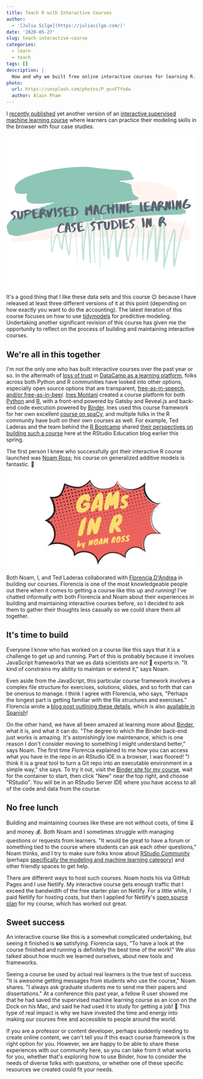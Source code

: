 ```yaml
---
title: Teach R with Interactive Courses
author:
  - '[Julia Silge](https://juliasilge.com/)'
date: '2020-05-27'
slug: teach-interactive-course
categories:
  - learn
  - teach
tags: []
description: |
  How and why we built free online interactive courses for learning R.
photo:
  url: https://unsplash.com/photos/P_qvsF7Yodw
  author: Alain Pham
---
```


I [recently published](https://juliasilge.com/blog/tidymodels-ml-course/) yet another version of an [interactive supervised machine learning course](https://supervised-ml-course.netlify.app/) where learners can practice their modeling skills in the browser with four case studies. 

[![supervised ML](ml-course.png)](https://supervised-ml-course.netlify.app/)

It's a good thing that I like these data sets and this course 😉 because I have released at least three different versions of it at this point (depending on how exactly you want to do the accounting). The latest iteration of this course focuses on how to use [tidymodels](https://www.tidymodels.org/) for predictive modeling. Undertaking another significant revision of this course has given me the opportunity to reflect on the process of building and maintaining interactive courses.

## We're all in this together

I'm not the only one who has built interactive courses over the past year or so. In the aftermath of [loss of trust](https://juliasilge.com/blog/datacamp-misconduct/) in [DataCamp as a learning platform](https://www.buzzfeednews.com/article/daveyalba/datacamp-sexual-harassment-metoo-tech-startup), folks across both Python and R communities have looked into other options, especially open source options that are transparent, [free-as-in-speech, and/or free-as-in-beer](https://en.wikipedia.org/wiki/Gratis_versus_libre). [Ines Montani](https://ines.io/) created a course platform for both [Python](https://github.com/ines/course-starter-python) and [R](https://github.com/ines/course-starter-r), with a front-end powered by Gatsby and Reveal.js and back-end code execution powered by [Binder](https://mybinder.org/). Ines used this course framework for her own excellent [course on spaCy](https://course.spacy.io/en/), and multiple folks in the R community have built on their own courses as well. For example, Ted Laderas and the team behind the [R Bootcamp](https://r-bootcamp.netlify.app/) shared [their perspectives on building such a course](https://education.rstudio.com/blog/2020/03/r-bootcamp/) here at the RStudio Education blog earlier this spring.

The first person I knew who successfully got their interactive R course launched was [Noam Ross](https://www.noamross.net/); his course on generalized additive models is fantastic. 💯

[![GAMS](gams-course.png)](https://noamross.github.io/gams-in-r-course/)

Both Noam, I, and Ted Laderas collaborated with [Florencia D'Andrea](https://florencia.netlify.app/) in building our courses. Florencia is one of the most knowledgeable people out there when it comes to getting a course like this up and running! I've chatted informally with both Florencia and Noam about their experiences in building and maintaining interactive courses before, so I decided to ask them to gather their thoughts less casually so we could share them all together.

## It's time to build

Everyone I know who has worked on a course like this says that it is a challenge to get up and running. Part of this is probably because it involves JavaScript frameworks that we as data scientists are _not_ 🙅 experts in. "It kind of constrains my ability to maintain or extend it," says Noam. 

Even aside from the JavaScript, this particular course framework involves a complex file structure for exercises, solutions, slides, and so forth that can be onerous to manage. I think I agree with Florencia, who says, "Perhaps the longest part is getting familiar with the file structures and exercises." Florencia wrote a [blog post outlining these details](https://florencia.netlify.app/2020/03/cooking-your-first-tutorial.en-us/), which is also [available in Spanish](https://florencia.netlify.app/es-es/2020/03/receta-para-tu-primer-tutorial.es-es/)!

On the other hand, we have all been amazed at learning more about [Binder](https://mybinder.org/), what it is, and what it can do. "The degree to which the Binder back-end just works is amazing. It's astonishingly low maintenance, which is one reason I don't consider moving to something I might understand better," says Noam. The first time Florencia explained to me how you can access what you have in the repo in an RStudio IDE in a browser, I was floored! "I think it is a great tool to turn a Git repo into an executable environment in a simple way," she says. To try it out, visit the [Binder site for my course](https://mybinder.org/v2/gh/juliasilge/supervised-ML-case-studies-course/binder), wait for the container to start, then click "New" near the top right, and choose "RStudio". You will be in an RStudio Server IDE where you have access to all of the code and data from the course.

## No free lunch

Building and maintaining courses like these are not without costs, of time ⏳ and money 💰. Both Noam and I sometimes struggle with managing questions or requests from learners. "It would be great to have a forum or something tied to the course where students can ask each other questions," Noam thinks, and I try to make sure folks know about [RStudio Community](https://community.rstudio.com/) (perhaps [specifically the modeling and machine learning category](https://community.rstudio.com/c/ml/15)) and other friendly spaces to get help.

There are different ways to host such courses. Noam hosts his via GitHub Pages and I use Netlify. My interactive course gets enough traffic that I exceed the bandwidth of the free starter plan on Netlify. For a little while, I paid Netlify for hosting costs, but then I applied for Netlify's [open source plan](https://www.netlify.com/legal/open-source-policy/) for my course, which has worked out great.

## Sweet success

An interactive course like this is a somewhat complicated undertaking, but seeing it finished is **so** satisfying. Florencia says, "To have a look at the course finished and running is definitely the best time of the work!" We also talked about how much we learned ourselves, about new tools and frameworks. 

Seeing a course be used by actual real learners is the true test of success. "It is awesome getting messages from students who use the course," Noam shares. "I always ask graduate students me to send me their papers and dissertations." At a conference this past year, a fellow R user showed me that he had saved the supervised machine learning course as an icon on the Dock on his Mac, and said he had used it to study for getting a job! 🎉 This type of real impact is why we have invested the time and energy into making our courses free and accessible to people around the world. 

If you are a professor or content developer, perhaps suddenly needing to create online content, we can't tell you if this exact course framework is the right option for you. However, we are happy to be able to share these experiences with our community here, so you can take from it what works for you, whether that's exploring how to use Binder, how to consider the needs of diverse folks with questions, or whether one of these specific resources we created could fit your needs.

